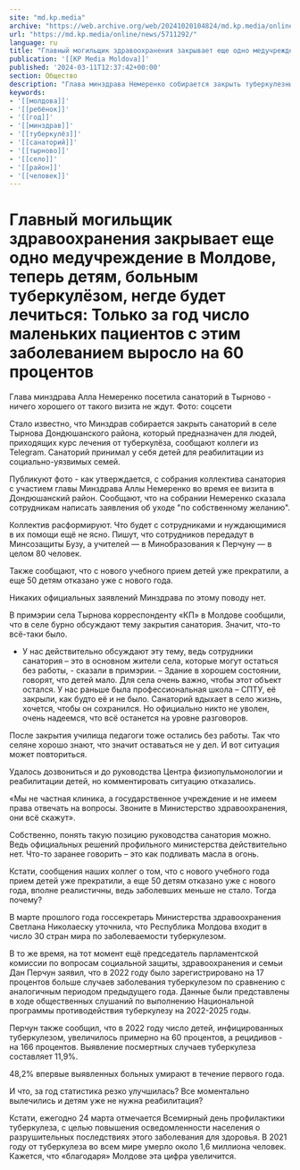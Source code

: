 ```yaml
---
site: "md.kp.media"
archive: "https://web.archive.org/web/20241020104824/md.kp.media/online/news/5711292/"
url: "https://md.kp.media/online/news/5711292/"
language: ru
title: "Главный могильщик здравоохранения закрывает еще одно медучреждение в Молдове, теперь детям, больным туберкулёзом, негде будет лечиться: Только за год число маленьких пациентов с этим заболеванием выросло на 60 процентов"
publication: '[[KP Media Moldova]]'
published: '2024-03-11T12:37:42+00:00'
section: Общество
description: "Глава минздрава Немеренко собирается закрыть туберкулезный санаторий в селе Тырнова Дондюшанского района"
keywords:
- '[[молдова]]'
- '[[ребёнок]]'
- '[[год]]'
- '[[минздрав]]'
- '[[туберкулёз]]'
- '[[санаторий]]'
- '[[тырново]]'
- '[[село]]'
- '[[район]]'
- '[[человек]]'
---
```


# Главный могильщик здравоохранения закрывает еще одно медучреждение в Молдове, теперь детям, больным туберкулёзом, негде будет лечиться: Только за год число маленьких пациентов с этим заболеванием выросло на 60 процентов

Глава минздрава Алла Немеренко посетила санаторий в Тырново - ничего хорошего от такого визита не ждут. Фото: соцсети

Стало известно, что Минздрав собирается закрыть санаторий в селе Тырнова Дондюшанского района, который предназначен для людей, приходящих курс лечения от туберкулёза, сообщают коллеги из Telegram. Санаторий принимал у себя детей для реабилитации из социально-уязвимых семей.

Публикуют фото - как утверждается, с собрания коллектива санатория с участием главы Минздрава Аллы Немеренко во время ее визита в Дондюшанский район. Сообщают, что на собрании Немеренко сказала сотрудникам написать заявления об уходе "по собственному желанию".

Коллектив расформируют. Что будет с сотрудниками и нуждающимися в их помощи ещё не ясно. Пишут, что сотрудников передадут в Минсозащиты Бузу, а учителей — в Минобразования к Перчуну — в целом 80 человек.

Также сообщают, что с нового учебного прием детей уже прекратили, а еще 50 детям отказано уже с нового года.

Никаких официальных заявлений Минздрава по этому поводу нет.

В примэрии села Тырнова корреспонденту «КП» в Молдове сообщили, что в селе бурно обсуждают тему закрытия санатория. Значит, что-то всё-таки было.

- У нас действительно обсуждают эту тему, ведь сотрудники санатория – это в основном жители села, которые могут остаться без работы, - сказали в примэрии. – Здание в хорошем состоянии, говорят, что детей мало. Для села очень важно, чтобы этот объект остался. У нас раньше была профессиональная школа – СПТУ, её закрыли, как будто её и не было. Санаторий вдыхает в село жизнь, хочется, чтобы он сохранился. Но официально никто не уволен, очень надеемся, что всё останется на уровне разговоров.

После закрытия училища педагоги тоже остались без работы. Так что селяне хорошо знают, что значит оставаться не у дел. И вот ситуация может повториться.

Удалось дозвониться и до руководства Центра физиопульмонологии и реабилитации детей, но комментировать ситуацию отказались.

«Мы не частная клиника, а государственное учреждение и не имеем права отвечать на вопросы. Звоните в Министерство здравоохранения, они всё скажут».

Собственно, понять такую позицию руководства санатория можно. Ведь официальных решений профильного министерства действительно нет. Что-то заранее говорить – это как подливать масла в огонь.

Кстати, сообщения наших коллег о том, что с нового учебного года прием детей уже прекратили, а еще 50 детям отказано уже с нового года, вполне реалистичны, ведь заболевших меньше не стало. Тогда почему?

В марте прошлого года госсекретарь Министерства здравоохранения Светлана Николаеску уточнила, что Республика Молдова входит в число 30 стран мира по заболеваемости туберкулезом.

В то же время, на тот момент ещё председатель парламентской комиссии по вопросам социальной защиты, здравоохранения и семьи Дан Перчун заявил, что в 2022 году было зарегистрировано на 17 процентов больше случаев заболевания туберкулезом по сравнению с аналогичным периодом предыдущего года. Данные были представлены в ходе общественных слушаний по выполнению Национальной программы противодействия туберкулезу на 2022-2025 годы.

Перчун также сообщил, что в 2022 году число детей, инфицированных туберкулезом, увеличилось примерно на 60 процентов, а рецидивов - на 166 процентов. Выявление посмертных случаев туберкулеза составляет 11,9%.

48,2% впервые выявленных больных умирают в течение первого года.

И что, за год статистика резко улучшилась? Все моментально вылечились и детям уже не нужна реабилитация?

Кстати, ежегодно 24 марта отмечается Всемирный день профилактики туберкулеза, с целью повышения осведомленности населения о разрушительных последствиях этого заболевания для здоровья. В 2021 году от туберкулеза во всем мире умерло около 1,6 миллиона человек. Кажется, что «благодаря» Молдове эта цифра увеличится.